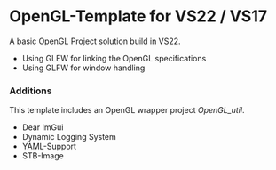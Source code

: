 # OpenGL-Template for VS22 / VS17
A basic OpenGL Project solution build in VS22.
* Using GLEW for linking the OpenGL specifications
* Using GLFW for window handling

### Additions
This template includes an OpenGL wrapper project *OpenGL_util*.
+ Dear ImGui
+ Dynamic Logging System
+ YAML-Support
+ STB-Image
